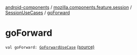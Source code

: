 [android-components](../../index.md) / [mozilla.components.feature.session](../index.md) / [SessionUseCases](index.md) / [goForward](./go-forward.md)

# goForward

`val goForward: `[`GoForwardUseCase`](-go-forward-use-case/index.md) [(source)](https://github.com/mozilla-mobile/android-components/blob/master/components/feature/session/src/main/java/mozilla/components/feature/session/SessionUseCases.kt#L182)